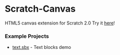 # Scratch-Canvas
HTML5 canvas extension for Scratch 2.0
Try it [here](http://scratchx.org/?url=https://nathanprocks.github.io/Scratch-Canvas/canvas.js#scratch)!

### Example Projects
* [text.sbx](https://nathanprocks.github.io/Scratch-Canvas/Projects/text.sbx) - Text blocks demo
